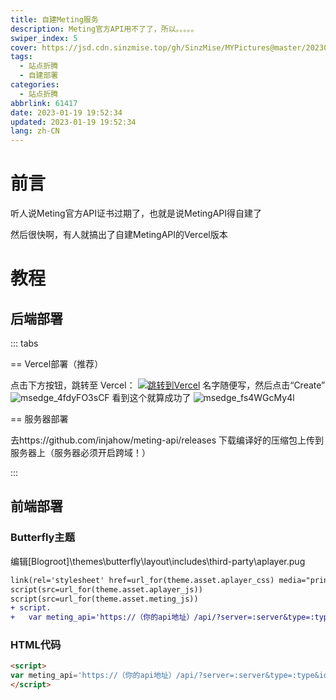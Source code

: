 ```yaml
---
title: 自建Meting服务
description: Meting官方API用不了了，所以。。。。。
swiper_index: 5
cover: https://jsd.cdn.sinzmise.top/gh/SinzMise/MYPictures@master/20230128/30165599-36623bea-93a6-11e7-8956-1ddf99ce0e6f.2rbu2i9xfvy0.webp
tags:
  - 站点折腾
  - 自建部署
categories: 
  - 站点折腾
abbrlink: 61417
date: 2023-01-19 19:52:34
updated: 2023-01-19 19:52:34
lang: zh-CN
---
```

# 前言
听人说Meting官方API证书过期了，也就是说MetingAPI得自建了

然后很快啊，有人就搞出了自建MetingAPI的Vercel版本
# 教程
## 后端部署

::: tabs

== Vercel部署（推荐）

点击下方按钮，跳转至 Vercel：
[![跳转到Vercel](https://vercel.com/button)](https://vercel.com/import/project?template=https://github.com/xizeyoupan/Meting-API)
名字随便写，然后点击“Create”
![msedge_4fdyFO3sCF](https://jsd.cdn.sinzmise.top/gh/SinzMise/MYPictures@master/20230119/msedge_4fdyFO3sCF.7hpgbpasakc0.webp)
看到这个就算成功了
![msedge_fs4WGcMy4l](https://jsd.cdn.sinzmise.top/gh/SinzMise/MYPictures@master/20230119/msedge_fs4WGcMy4l.326qjm58vf20.webp)

== 服务器部署

去https://github.com/injahow/meting-api/releases 下载编译好的压缩包上传到服务器上（服务器必须开启跨域！）

:::

## 前端部署
### Butterfly主题
编辑[Blogroot]\themes\butterfly\layout\includes\third-party\aplayer.pug
``` diff
link(rel='stylesheet' href=url_for(theme.asset.aplayer_css) media="print" onload="this.media='all'")
script(src=url_for(theme.asset.aplayer_js))
script(src=url_for(theme.asset.meting_js))
+ script.
+   var meting_api='https://（你的api地址）/api/?server=:server&type=:type&id=:id&auth=:auth&r=:r';
```
### HTML代码
``` html
<script>
var meting_api='https://（你的api地址）/api/?server=:server&type=:type&id=:id&auth=:auth&r=:r';
</script>
```